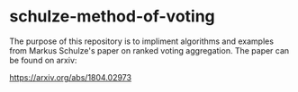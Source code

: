 # schulze-method-of-voting

The purpose of this repository is to impliment algorithms and examples from Markus Schulze's paper on ranked voting aggregation. The paper can be found on arxiv:

https://arxiv.org/abs/1804.02973

